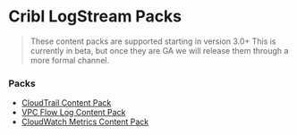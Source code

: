 # Cribl LogStream Packs

> These content packs are supported starting in version 3.0+ This is currently in beta, but once they are GA we will release them through a more formal channel. 

### Packs
- [CloudTrail Content Pack](aws_cloudtrail.crbl)
- [VPC Flow Log Content Pack](aws_vpcflow_logs_to_metrics.crbl)
- [CloudWatch Metrics Content Pack](aws_cloudwatch_streaming_metrics.crbl)

